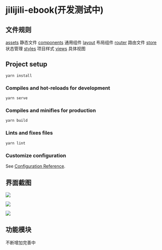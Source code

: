# jilijili-ebook(开发测试中)

## 文件规则
[assets](src%2Fassets) 静态文件
[components](src%2Fcomponents) 通用组件
[layout](src%2Flayout) 布局组件
[router](src%2Frouter) 路由文件
[store](src%2Fstore) 状态管理
[styles](src%2Fstyles) 项目样式
[views](src%2Fviews) 具体视图

## Project setup
```
yarn install
```

### Compiles and hot-reloads for development
```
yarn serve
```

### Compiles and minifies for production
```
yarn build
```

### Lints and fixes files
```
yarn lint
```

### Customize configuration
See [Configuration Reference](https://cli.vuejs.org/config/).


## 界面截图
![](https://picss.sunbangyan.cn/2023/10/28/34acf82b6a08151d57dd689096f81126.png)

![](https://picss.sunbangyan.cn/2023/10/28/4c97267c45a5c0c9b8d4a36913e4730e.png)

![](https://picst.sunbangyan.cn/2023/10/28/932fbc172f40e61d0d40b4b1d7260435.png)


## 功能模块
不断增加完善中